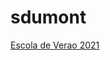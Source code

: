 # sdumont

[Escola de Verao 2021](http://www.cenapad-rj.lncc.br/tutoriais/materiais-hpc/semana-sdumont/)
